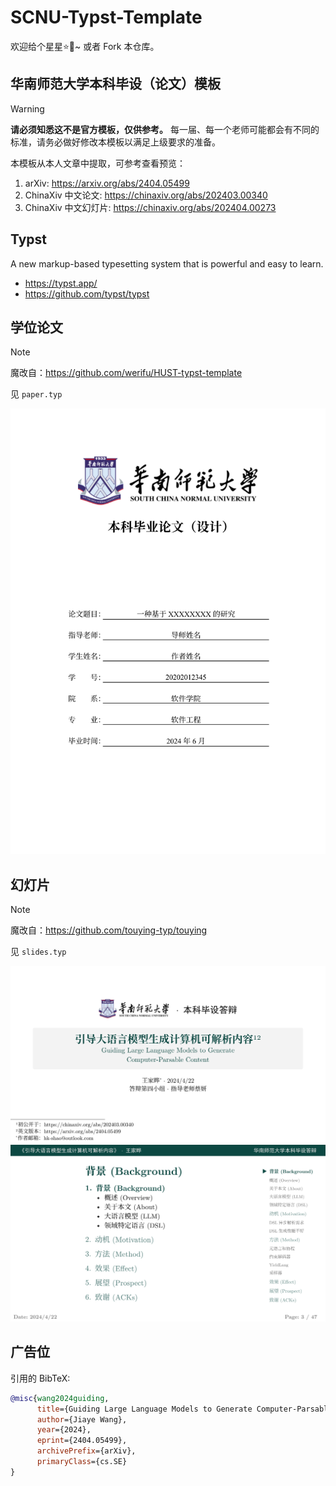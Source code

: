 # SCNU-Typst-Template

欢迎给个星星⭐🌟~ 或者 Fork 本仓库。

## 华南师范大学本科毕设（论文）模板

> [!WARNING]
> **请必须知悉这不是官方模板，仅供参考。**
> 每一届、每一个老师可能都会有不同的标准，请务必做好修改本模板以满足上级要求的准备。

本模板从本人文章中提取，可参考查看预览：
1. arXiv: https://arxiv.org/abs/2404.05499
2. ChinaXiv 中文论文: https://chinaxiv.org/abs/202403.00340
3. ChinaXiv 中文幻灯片: https://chinaxiv.org/abs/202404.00273

## Typst

A new markup-based typesetting system that is powerful and easy to learn.

- https://typst.app/
- https://github.com/typst/typst

## 学位论文

> [!NOTE]
> 魔改自：https://github.com/werifu/HUST-typst-template

见 `paper.typ`

![](./out/paper/p_01.svg)

## 幻灯片

> [!NOTE]
> 魔改自：https://github.com/touying-typ/touying

见 `slides.typ`

![](./out/slides/p_01.svg)
![](./out/slides/p_03.svg)

## 广告位

引用的 BibTeX:

```bibtex
@misc{wang2024guiding,
      title={Guiding Large Language Models to Generate Computer-Parsable Content}, 
      author={Jiaye Wang},
      year={2024},
      eprint={2404.05499},
      archivePrefix={arXiv},
      primaryClass={cs.SE}
}
```